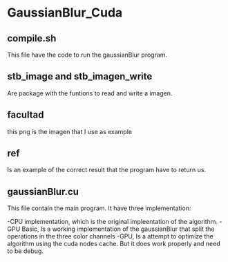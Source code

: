 # GaussianBlur_Cuda

## compile.sh
This file have the code to run the gaussianBlur program.

## stb_image and  stb_imagen_write
Are package with the funtions to read and write a imagen.

## facultad
this png is the imagen that I use as example

## ref
Is an example of the correct result that the program have to return us.

## gaussianBlur.cu

This file contain the main program. It have three implementation:

-CPU implementation, which is the original impleentation of the algorithm.
-GPU Basic, Is a working implementation of the gaussianBlur that split the operations in the three color channels
-GPU, Is a attempt to optimize the algorithm using the cuda nodes cache. But it does work properly and need to be debug.

